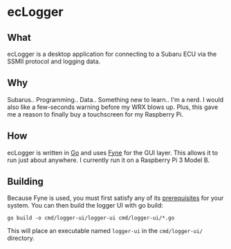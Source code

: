 # ecLogger

## What

ecLogger is a desktop application for connecting to a Subaru ECU via the SSMII protocol and logging data.

## Why

Subarus.. Programming.. Data.. Something new to learn.. I'm a nerd. I would also like a few-seconds warning before my WRX blows up. Plus, this gave me a reason to finally buy a touchscreen for my Raspberry Pi.

## How

ecLogger is written in [Go](https://go.dev/) and uses [Fyne](https://fyne.io/) for the GUI layer. 
This allows it to run just about anywhere. I currently run it on a Raspberry Pi 3 Model B.

## Building

Because Fyne is used, you must first satisfy any of its [prerequisites](https://developer.fyne.io/started/#prerequisites) for your system. You can then build the logger UI with go build:

    go build -o cmd/logger-ui/logger-ui cmd/logger-ui/*.go

This will place an executable named `logger-ui` in the `cmd/logger-ui/` directory.